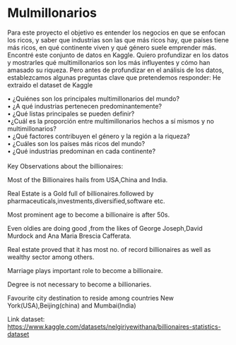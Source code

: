 # Mulmillonarios

Para este proyecto el objetivo es entender los negocios en que se enfocan los ricos, y saber que industrias son las que más ricos hay, que países tiene más ricos, en qué continente viven y qué género suele emprender más. <br>
Encontré este conjunto de datos en Kaggle. Quiero profundizar en los datos y mostrarles qué multimillonarios son los más influyentes y cómo han amasado su riqueza. Pero antes de profundizar en el análisis de los datos, establezcamos algunas preguntas clave que pretendemos responder:
He extraido el dataset de Kaggle 


• ¿Quiénes son los principales multimillonarios del mundo? <br>
• ¿A qué industrias pertenecen predominantemente? <br>
• ¿Qué listas principales se pueden definir? <br> 
 •¿Cuál es la proporción entre multimillonarios hechos a sí mismos y no multimillonarios? <br>
• ¿Qué factores contribuyen el género y la región a la riqueza? <br> 
• ¿Cuáles son los países más ricos del mundo? <br>
• ¿Qué industrias predominan en cada continente? <br> <br>
Key Observations about the billionaires:

Most of the Billionaires hails from USA,China and India.

Real Estate is a Gold full of billionaires.followed by pharmaceuticals,investments,diversified,software etc.

Most prominent age to become a billionaire is after 50s.

Even oldies are doing good ,from the likes of George Joseph,David Murdock and Ana Maria Brescia Cafferata.

Real estate proved that it has most no. of record billionaires as well as wealthy sector among others.

Marriage plays important role to become a billionaire.

Degree is not necessary to become a billionaries.

Favourite city destination to reside among countries New York(USA),Beijing(china) and Mumbai(India)

Link dataset: https://www.kaggle.com/datasets/nelgiriyewithana/billionaires-statistics-dataset
